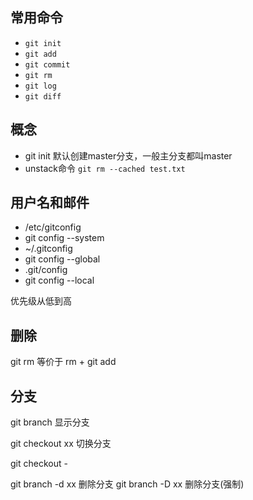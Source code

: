
## 常用命令

- `git init`
- `git add`
- `git commit`
- `git rm`
- `git log`
- `git diff`

## 概念


- git init 默认创建master分支，一般主分支都叫master
- unstack命令 `git rm --cached test.txt`

## 用户名和邮件

- /etc/gitconfig
 - git config --system
- ~/.gitconfig
 - git config --global
- .git/config
 - git config --local

优先级从低到高

## 删除

git rm 等价于 rm + git add

## 分支
git branch 显示分支

git checkout xx 切换分支

git checkout - 

git branch -d xx 删除分支
git branch -D xx 删除分支(强制)

